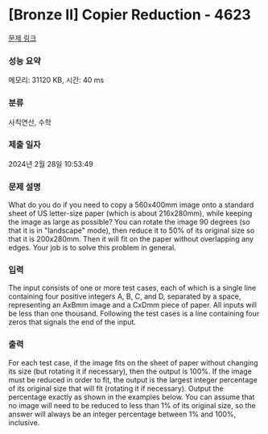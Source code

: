 # [Bronze II] Copier Reduction - 4623 

[문제 링크](https://www.acmicpc.net/problem/4623) 

### 성능 요약

메모리: 31120 KB, 시간: 40 ms

### 분류

사칙연산, 수학

### 제출 일자

2024년 2월 28일 10:53:49

### 문제 설명

<p>What do you do if you need to copy a 560x400mm image onto a standard sheet of US letter-size paper (which is about 216x280mm), while keeping the image as large as possible? You can rotate the image 90 degrees (so that it is in "landscape" mode), then reduce it to 50% of its original size so that it is 200x280mm. Then it will fit on the paper without overlapping any edges. Your job is to solve this problem in general.</p>

### 입력 

 <p>The input consists of one or more test cases, each of which is a single line containing four positive integers A, B, C, and D, separated by a space, representing an AxBmm image and a CxDmm piece of paper. All inputs will be less than one thousand. Following the test cases is a line containing four zeros that signals the end of the input.</p>

### 출력 

 <p>For each test case, if the image fits on the sheet of paper without changing its size (but rotating it if necessary), then the output is 100%. If the image must be reduced in order to fit, the output is the largest integer percentage of its original size that will fit (rotating it if necessary). Output the percentage exactly as shown in the examples below. You can assume that no image will need to be reduced to less than 1% of its original size, so the answer will always be an integer percentage between 1% and 100%, inclusive.</p>

